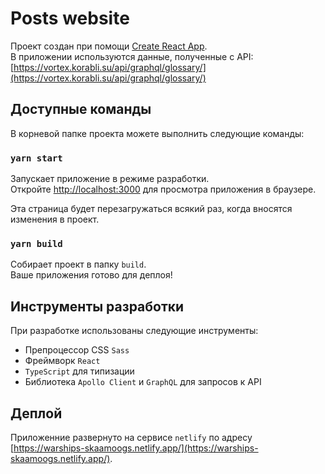 # Posts website

Проект создан при помощи [Create React App](https://github.com/facebook/create-react-app).\
В приложении используются данные, полученные с API: [https://vortex.korabli.su/api/graphql/glossary/](https://vortex.korabli.su/api/graphql/glossary/)

## Доступные команды

В корневой папке проекта можете выполнить следующие команды:

### `yarn start`

Запускает приложение в режиме разработки.\
Откройте [http://localhost:3000](http://localhost:3000) для просмотра приложения в браузере.

Эта страница будет перезагружаться всякий раз, когда вносятся изменения в проект.

### `yarn build`

Собирает проект в папку `build`.\
Ваше приложения готово для деплоя!

## Инструменты разработки

При разработке использованы следующие инструменты:

- Препроцессор CSS `Sass`
- Фреймворк `React`
- `TypeScript` для типизации
- Библиотека `Apollo Client` и `GraphQL` для запросов к API

## Деплой

Приложенние развернуто на сервисе `netlify` по адресу [https://warships-skaamoogs.netlify.app/](https://warships-skaamoogs.netlify.app/).
